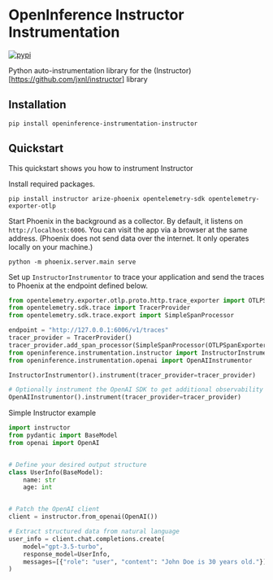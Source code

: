 # OpenInference Instructor Instrumentation

[![pypi](https://badge.fury.io/py/openinference-instrumentation-instructor.svg)](https://pypi.org/project/openinference-instrumentation-instructor/)

Python auto-instrumentation library for the (Instructor)[https://github.com/jxnl/instructor] library

## Installation

```shell
pip install openinference-instrumentation-instructor
```

## Quickstart

This quickstart shows you how to instrument Instructor

Install required packages.

```shell
pip install instructor arize-phoenix opentelemetry-sdk opentelemetry-exporter-otlp
```

Start Phoenix in the background as a collector. By default, it listens on `http://localhost:6006`. You can visit the app via a browser at the same address. (Phoenix does not send data over the internet. It only operates locally on your machine.)

```shell
python -m phoenix.server.main serve
```

Set up `InstructorInstrumentor` to trace your application and send the traces to Phoenix at the endpoint defined below. 
```python
from opentelemetry.exporter.otlp.proto.http.trace_exporter import OTLPSpanExporter
from opentelemetry.sdk.trace import TracerProvider
from opentelemetry.sdk.trace.export import SimpleSpanProcessor

endpoint = "http://127.0.0.1:6006/v1/traces"
tracer_provider = TracerProvider()
tracer_provider.add_span_processor(SimpleSpanProcessor(OTLPSpanExporter(endpoint)))
from openinference.instrumentation.instructor import InstructorInstrumentor
from openinference.instrumentation.openai import OpenAIInstrumentor

InstructorInstrumentor().instrument(tracer_provider=tracer_provider)

# Optionally instrument the OpenAI SDK to get additional observability
OpenAIInstrumentor().instrument(tracer_provider=tracer_provider)
```

Simple Instructor example
```python
import instructor
from pydantic import BaseModel
from openai import OpenAI


# Define your desired output structure
class UserInfo(BaseModel):
    name: str
    age: int


# Patch the OpenAI client
client = instructor.from_openai(OpenAI())

# Extract structured data from natural language
user_info = client.chat.completions.create(
    model="gpt-3.5-turbo",
    response_model=UserInfo,
    messages=[{"role": "user", "content": "John Doe is 30 years old."}],
)
```
